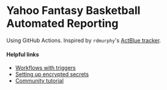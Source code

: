 # Yahoo Fantasy Basketball Automated Reporting

Using GitHub Actions. Inspired by `rdmurphy`'s [ActBlue tracker](https://github.com/rdmurphy/actblue-ticker-tracker/).

#### Helpful links
- [Workflows with triggers](https://docs.github.com/en/free-pro-team@latest/actions/reference/events-that-trigger-workflows#scheduled-events-schedule)
- [Setting up encrypted secrets](https://docs.github.com/en/free-pro-team@latest/actions/reference/encrypted-secrets)
- [Community tutorial](https://github.community/t/how-to-setup-github-actions-to-run-my-python-script-on-schedule/18335/2)
